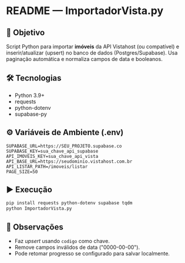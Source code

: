 # README — ImportadorVista.py

## 🎯 Objetivo
Script Python para importar **imóveis** da API Vistahost (ou compatível) e inserir/atualizar (upsert) no banco de dados (Postgres/Supabase).
Usa paginação automática e normaliza campos de data e booleanos.

## 🛠 Tecnologias
- Python 3.9+
- requests
- python-dotenv
- supabase-py

## ⚙️ Variáveis de Ambiente (.env)
```env
SUPABASE_URL=https://SEU_PROJETO.supabase.co
SUPABASE_KEY=sua_chave_api_supabase
API_IMOVEIS_KEY=sua_chave_api_vista
API_BASE_URL=https://seudominio.vistahost.com.br
API_LISTAR_PATH=/imoveis/listar
PAGE_SIZE=50
```

## ▶️ Execução
```bash
pip install requests python-dotenv supabase tqdm
python ImportadorVista.py
```

## 📌 Observações
- Faz *upsert* usando `codigo` como chave.
- Remove campos inválidos de data ("0000-00-00").
- Pode retomar progresso se configurado para salvar localmente.
